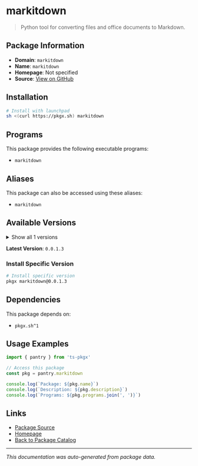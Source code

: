# markitdown

> Python tool for converting files and office documents to Markdown.

## Package Information

- **Domain**: `markitdown`
- **Name**: `markitdown`
- **Homepage**: Not specified
- **Source**: [View on GitHub](https://github.com/pkgxdev/pantry/tree/main/projects/microsoft.com/markitdown/package.yml)

## Installation

```bash
# Install with launchpad
sh <(curl https://pkgx.sh) markitdown
```

## Programs

This package provides the following executable programs:

- `markitdown`

## Aliases

This package can also be accessed using these aliases:

- `markitdown`

## Available Versions

<details>
<summary>Show all 1 versions</summary>

- `0.0.1.3`

</details>

**Latest Version**: `0.0.1.3`

### Install Specific Version

```bash
# Install specific version
pkgx markitdown@0.0.1.3
```

## Dependencies

This package depends on:

- `pkgx.sh^1`

## Usage Examples

```typescript
import { pantry } from 'ts-pkgx'

// Access this package
const pkg = pantry.markitdown

console.log(`Package: ${pkg.name}`)
console.log(`Description: ${pkg.description}`)
console.log(`Programs: ${pkg.programs.join(', ')}`)
```

## Links

- [Package Source](https://github.com/pkgxdev/pantry/tree/main/projects/microsoft.com/markitdown/package.yml)
- [Homepage](#)
- [Back to Package Catalog](../package-catalog.md)

---

*This documentation was auto-generated from package data.*
